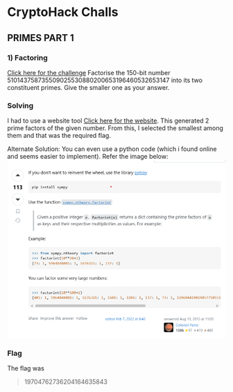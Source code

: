 # CryptoHack Challs

## PRIMES PART 1

### 1) Factoring
[Click here for the challenge](https://cryptohack.org/challenges/rsa/)
Factorise the 150-bit number 510143758735509025530880200653196460532653147 into its two constituent primes. Give the smaller one as your answer.

### Solving 
I had to use a website tool [Click here for the website](https://factordb.com/index.php?query=). This generated 2 prime factors of the given number. From this, I selected the smallest among them and that was the required flag.

Alternate Solution:
You can even use a python code (which i found online and seems easier to implement).
Refer the image below:
![Python Code](https://github.com/P829060/MIST_TechincalWriteup/blob/5acefd2ecba7b992f2df71170f4e637553bf0690/images/FactoringPrimesPythonCode.png)

### Flag
The flag was 
> 19704762736204164635843
